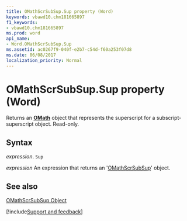 ```yaml
---
title: OMathScrSubSup.Sup property (Word)
keywords: vbawd10.chm181665897
f1_keywords:
- vbawd10.chm181665897
ms.prod: word
api_name:
- Word.OMathScrSubSup.Sup
ms.assetid: ac0267f9-040f-e2b7-c54d-f60a253f07d8
ms.date: 06/08/2017
localization_priority: Normal
---
```



# OMathScrSubSup.Sup property (Word)

Returns an  **[OMath](Word.OMath.md)** object that represents the superscript for a subscript-superscript object. Read-only.


## Syntax

_expression_. `Sup`

 _expression_ An expression that returns an '[OMathScrSubSup](Word.OMathScrSubSup.md)' object.


## See also


[OMathScrSubSup Object](Word.OMathScrSubSup.md)

[!include[Support and feedback](~/includes/feedback-boilerplate.md)]